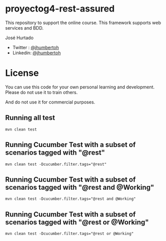 # proyectog4-rest-assured
This repository to support the online course. This framework supports web services and BDD.

José Hurtado<br />
* Twitter : [@jhumbertoh](https://twitter.com/jhumbertoh) <br />
* Linkedin: [@jhumbertoh](https://www.linkedin.com/in/jhumbertoh/)

License
=======
You can use this code for your own personal learning and development. Please do not use it to train others. 

And do not use it for commercial purposes.

## Running  all test
    mvn clean test

## Running Cucumber Test with a subset of scenarios tagged with "@rest"
    mvn clean test -Dcucumber.filter.tags="@rest"

## Running Cucumber Test with a subset of scenarios tagged with "@rest and @Working"
    mvn clean test -Dcucumber.filter.tags="@rest and @Working"

## Running Cucumber Test with a subset of scenarios tagged with "@rest or @Working"
    mvn clean test -Dcucumber.filter.tags="@rest or @Working"